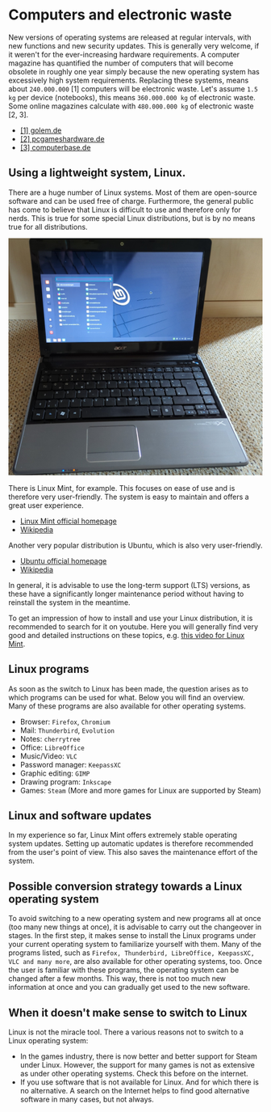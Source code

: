 # Computers and electronic waste
New versions of operating systems are released at regular intervals, with new functions and new security updates. This is generally very welcome, if it weren't for the ever-increasing hardware requirements. A computer magazine has quantified the number of computers that will become obsolete in roughly one year simply because the new operating system has excessively high system requirements. Replacing these systems, means about `240.000.000` [1] computers will be electronic waste. Let's assume `1.5 kg` per device (notebooks), this means `360.000.000 kg` of electronic waste. Some online magazines calculate with `480.000.000 kg` of electronic waste [2, 3].

 * [[1] golem.de](https://www.golem.de/news/windows-10-support-endet-etwa-240-millionen-pcs-koennten-ab-2025-im-muell-landen-2312-180599.html)
 * [[2] pcgameshardware.de](https://www.pcgameshardware.de/Windows-10-Software-259581/News/Supportende-480-Millionen-Kilogramm-Elektroschrott-1436963/)
 * [[3] computerbase.de](https://www.computerbase.de/2023-12/support-ende-millionen-von-windows-10-pcs-koennten-bald-im-muell-landen/)


## Using a lightweight system, Linux.
There are a huge number of Linux systems. Most of them are open-source software and can be used free of charge. Furthermore, the general public has come to believe that Linux is difficult to use and therefore only for nerds. This is true for some special Linux distributions, but is by no means true for all distributions.

![](figures/computer.jpg)

There is Linux Mint, for example. This focuses on ease of use and is therefore very user-friendly. The system is easy to maintain and offers a great user experience. 

 * [Linux Mint official homepage](https://www.linuxmint.com/)
 * [Wikipedia](https://en.wikipedia.org/wiki/Linux_Mint)
 
Another very popular distribution is Ubuntu, which is also very user-friendly. 

 * [Ubuntu official homepage](https://ubuntu.com/download/desktop)
 * [Wikipedia](https://en.wikipedia.org/wiki/Ubuntu)

In general, it is advisable to use the long-term support (LTS) versions, as these have a significantly longer maintenance period without having to reinstall the system in the meantime. 

To get an impression of how to install and use your Linux distribution, it is recommended to search for it on youtube. Here you will generally find very good and detailed instructions on these topics, e.g. [this video for Linux Mint](https://www.youtube.com/watch?v=DDtMTVW1U4s).

## Linux programs
As soon as the switch to Linux has been made, the question arises as to which programs can be used for what. Below you will find an overview. Many of these programs are also available for other operating systems.

 * Browser: `Firefox`, `Chromium`
 * Mail: `Thunderbird`, `Evolution`
 * Notes: `cherrytree`
 * Office: `LibreOffice`
 * Music/Video: `VLC`
 * Password manager: `KeepassXC`
 * Graphic editing: `GIMP`
 * Drawing program: `Inkscape`
 * Games: `Steam` (More and more games for Linux are supported by Steam)

## Linux and software updates
In my experience so far, Linux Mint offers extremely stable operating system updates. Setting up automatic updates is therefore recommended from the user's point of view. This also saves the maintenance effort of the system.


## Possible conversion strategy towards a Linux operating system
To avoid switching to a new operating system and new programs all at once (too many new things at once), it is advisable to carry out the changeover in stages. In the first step, it makes sense to install the Linux programs under your current operating system to familiarize yourself with them. Many of the programs listed, such as `Firefox, Thunderbird, LibreOffice, KeepassXC, VLC and many more`, are also available for other operating systems, too. Once the user is familiar with these programs, the operating system can be changed after a few months. This way, there is not too much new information at once and you can gradually get used to the new software.

## When it doesn't make sense to switch to Linux
Linux is not the miracle tool. There a various reasons not to switch to a Linux operating system:

 * In the games industry, there is now better and better support for Steam under Linux. However, the support for many games is not as extensive as under other operating systems. Check this before on the internet.
 * If you use software that is not available for Linux. And for which there is no alternative. A search on the Internet helps to find good alternative software in many cases, but not always.
